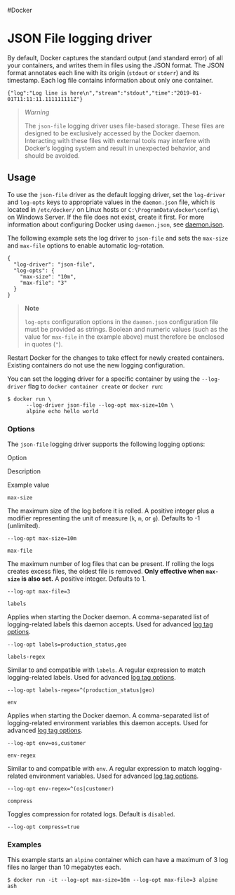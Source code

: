 #Docker 
# JSON File logging driver
By default, Docker captures the standard output (and standard error) of all your containers, and writes them in files using the JSON format. The JSON format annotates each line with its origin (`stdout` or `stderr`) and its timestamp. Each log file contains information about only one container.

```
{"log":"Log line is here\n","stream":"stdout","time":"2019-01-01T11:11:11.111111111Z"}
```

> _Warning_
> 
> The `json-file` logging driver uses file-based storage. These files are designed to be exclusively accessed by the Docker daemon. Interacting with these files with external tools may interfere with Docker’s logging system and result in unexpected behavior, and should be avoided.

## Usage[](https://docs.docker.com/config/containers/logging/json-file/#usage)

To use the `json-file` driver as the default logging driver, set the `log-driver` and `log-opts` keys to appropriate values in the `daemon.json` file, which is located in `/etc/docker/` on Linux hosts or `C:\ProgramData\docker\config\` on Windows Server. If the file does not exist, create it first. For more information about configuring Docker using `daemon.json`, see [daemon.json](https://docs.docker.com/engine/reference/commandline/dockerd/#daemon-configuration-file).

The following example sets the log driver to `json-file` and sets the `max-size` and `max-file` options to enable automatic log-rotation.

```
{
  "log-driver": "json-file",
  "log-opts": {
    "max-size": "10m",
    "max-file": "3" 
  }
}
```

> **Note**
> 
> `log-opts` configuration options in the `daemon.json` configuration file must be provided as strings. Boolean and numeric values (such as the value for `max-file` in the example above) must therefore be enclosed in quotes (`"`).

Restart Docker for the changes to take effect for newly created containers. Existing containers do not use the new logging configuration.

You can set the logging driver for a specific container by using the `--log-driver` flag to `docker container create` or `docker run`:

```
$ docker run \
      --log-driver json-file --log-opt max-size=10m \
      alpine echo hello world
```

### Options[](https://docs.docker.com/config/containers/logging/json-file/#options)

The `json-file` logging driver supports the following logging options:

Option

Description

Example value

`max-size`

The maximum size of the log before it is rolled. A positive integer plus a modifier representing the unit of measure (`k`, `m`, or `g`). Defaults to -1 (unlimited).

`--log-opt max-size=10m`

`max-file`

The maximum number of log files that can be present. If rolling the logs creates excess files, the oldest file is removed. **Only effective when `max-size` is also set.** A positive integer. Defaults to 1.

`--log-opt max-file=3`

`labels`

Applies when starting the Docker daemon. A comma-separated list of logging-related labels this daemon accepts. Used for advanced [log tag options](https://docs.docker.com/config/containers/logging/log_tags/).

`--log-opt labels=production_status,geo`

`labels-regex`

Similar to and compatible with `labels`. A regular expression to match logging-related labels. Used for advanced [log tag options](https://docs.docker.com/config/containers/logging/log_tags/).

`--log-opt labels-regex=^(production_status|geo)`

`env`

Applies when starting the Docker daemon. A comma-separated list of logging-related environment variables this daemon accepts. Used for advanced [log tag options](https://docs.docker.com/config/containers/logging/log_tags/).

`--log-opt env=os,customer`

`env-regex`

Similar to and compatible with `env`. A regular expression to match logging-related environment variables. Used for advanced [log tag options](https://docs.docker.com/config/containers/logging/log_tags/).

`--log-opt env-regex=^(os|customer)`

`compress`

Toggles compression for rotated logs. Default is `disabled`.

`--log-opt compress=true`

### Examples[](https://docs.docker.com/config/containers/logging/json-file/#examples)

This example starts an `alpine` container which can have a maximum of 3 log files no larger than 10 megabytes each.

```
$ docker run -it --log-opt max-size=10m --log-opt max-file=3 alpine ash
```